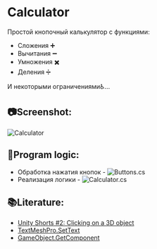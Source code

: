 # Calculator
Простой кнопочный калькулятор с функциями:
- Сложения ➕
- Вычитания ➖
- Умножения ✖️
- Деления ➗

И некоторыми ограничениями♿...

## 📷Screenshot:
![Calculator](https://github.com/AlekseyShashkov/CalculatorTMS/assets/17510024/0a9c7f7e-b8e4-447a-9b76-f1f52217a7c4)

## 🔧Program logic:
- Обработка нажатия кнопок - ![Buttons.cs](https://github.com/AlekseyShashkov/CalculatorTMS/blob/main/Assets/Scripts/Buttons.cs)
- Реализация логики - ![Calculator.cs](https://github.com/AlekseyShashkov/CalculatorTMS/blob/main/Assets/Scripts/Calculator.cs)

## 📚Literature:
- [Unity Shorts #2: Clicking on a 3D object](https://medium.com/geekculture/unity-shorts-2-clicking-on-a-3d-object-2f37db248f7d)
- [TextMeshPro.SetText](http://digitalnativestudios.com/textmeshpro/docs/ScriptReference/TextMeshPro-SetText.html)
- [GameObject.GetComponent](https://docs.unity3d.com/ScriptReference/GameObject.GetComponent.html)
